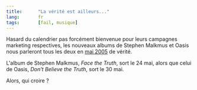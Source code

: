 ```yaml
--- 
title:      "La vérité est ailleurs..." 
lang:       fr 
tags:       [fail, musique]
---
```


Hasard du calendrier pas forcément bienvenue pour leurs campagnes marketing respectives, les nouveaux albums de Stephen Malkmus et Oasis nous parleront tous les deux en [mai 2005](http://www.gasteroprod.com/agenda/2005/05/43.html) de vérité.


L'album de Stephen Malkmus, *Face the Truth*, sort le 24 mai, alors que celui de Oasis, *Don't Believe the Truth*, sort le 30 mai.

Alors, qui croire ?
